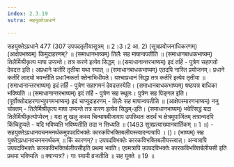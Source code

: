 ```yaml
---
index: 2.3.19
sutra: सहयुक्तेऽप्रधाने

---
```

 सहयुक्तेऽप्रधाने 477 (307 उपपदतृतीयासूत्रम् ॥ 2।3।2 आ. 2) (सूत्रप्रयोजनाधिकरणम्) (आक्षेपभाष्यम्) किमुदाहरणम्? ॥ (समाधानभाष्यम्) तिलैः सह माषान्वपतीति ॥ (समाधानबाधकभाष्यम्) तिलैर्मिश्रीकृत्य माषा उप्यन्ते। तत्र करणे इत्येव सिद्धम् ॥ (समाधानान्तरभाष्यम्) इदं तर्हि - पुत्रेण सहागतो देवदत्त इति। अप्रधाने कर्तरि तृतीया यथा स्यात् ॥ (समाधानबाधकभाष्यम्) एतदपि नास्ति प्रयोजनम्। प्रधाने कर्तरि लादयो भवन्तीति प्रधा1नकर्ता क्तेनाभिधीयते। यश्चाप्रधानं सिद्धा तत्र कर्तरि इत्येव तृतीया ॥ (समाधानान्तरभाष्यम्) इदं तर्हि - पुत्रेण सहागमनं देवदत्तस्येति। (समाधानबाधकभाष्यम्) षष्ठ्यत्र बाधिका भविष्यति ॥ (समाधानान्तरभाष्यम्) इदं तर्हि - पुत्रेण सह स्थूलः। पुत्रेण सह पिङ्गल इति। (पूर्वोक्तोदाहरणाभ्युपगमभाष्यम्) इदं चाप्युदाहरणम् - तिलैः सह माषान्वपतीति ॥ (आक्षेपस्मारणभाष्यम्) ननु चोक्तम् - तिलैर्मिश्रीकृत्य माषा उप्यन्ते तत्र करण इत्येव सिद्धम्-इति। (समाधानभाष्यम्) भवेत्सिद्धं यदा तिलैर्मिश्रीकृत्योप्येरन्। यदा तु खलु कस्य चिन्माषबीजावाप उपस्थितः तदर्थं च क्षेत्रमुपार्जितम् तत्रान्यदपि किंचिदुप्यते - यदि भविष्यति भविष्यतीति तदा न सिध्यति ॥ (1493 सूत्रप्रत्याख्यानवार्तिकम् ॥ 1 ॥) - सहयुक्तेऽप्रधानवचनमनर्थकमुपपदविभक्तेः कारकविभक्तिबलीयस्त्वादन्यत्रापि । ()। (भाष्यम्) सह युक्तेऽप्रधानवचनमनर्थकम् ॥ किं कारणम्?। उपपदविभक्तेः कारकविभक्तिबलीयस्त्वात्। अन्यत्रापि उपपदविभक्तेः कारकविभक्तिर्बलीयसीइति प्रथमा भवति। एवमत्रापि उपपदविभक्तेः कारकविभक्तिर्बलीयसी इति प्रथमा भविष्यति ॥ क्वान्यत्र?। गाः स्वामी व्रजतीति ॥ सह युक्ते ॥ 19 ॥ 